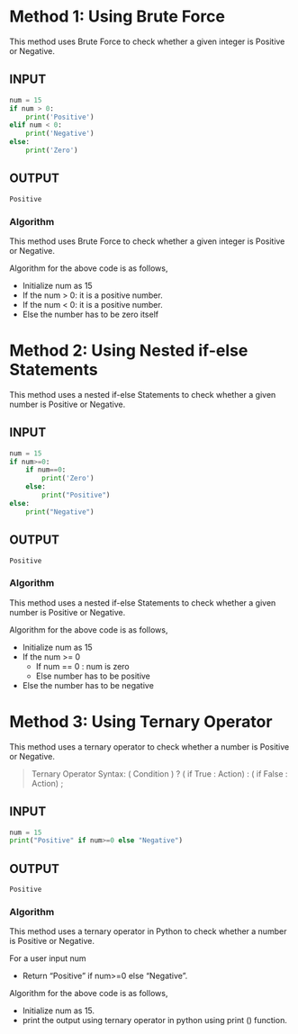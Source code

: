 # Method 1: Using Brute Force

This method uses Brute Force to check whether a given integer is Positive or Negative.

## INPUT
```Python
num = 15
if num > 0:
    print('Positive')
elif num < 0:
    print('Negative')
else:
    print('Zero')
```
## OUTPUT
```
Positive
```

### Algorithm

This method uses Brute Force to check whether a given integer is Positive or Negative.

Algorithm for the above code is as follows,

*   Initialize num as 15
*   If the num > 0: it is a positive number.
*   If the num < 0: it is a positive number.
*   Else the number has to be zero itself

# Method 2: Using Nested if-else Statements

This method uses a nested if-else Statements to check whether a given number is Positive or Negative.

## INPUT
```Python
num = 15
if num>=0:
    if num==0:
        print('Zero')
    else:
        print("Positive")
else:
    print("Negative")
```
## OUTPUT
```
Positive
```

### Algorithm

This method uses a nested if-else Statements to check whether a given number is Positive or Negative.

Algorithm for the above code is as follows,

*   Initialize num as 15
*   If the num >= 0
    *   If num == 0 : num is zero
    *   Else number has to be positive 
*   Else the number has to be negative

# Method 3: Using Ternary Operator

This method uses a ternary operator to check whether a number is Positive or Negative.

> Ternary Operator Syntax: 
> ( Condition ) ? ( if True : Action) : ( if False : Action) ;

## INPUT
```Python
num = 15
print("Positive" if num>=0 else "Negative")
```
## OUTPUT
```
Positive
```

### Algorithm

This method uses a ternary operator in Python to check whether a number is Positive or Negative.

For a user input num

*   Return “Positive” if num>=0 else “Negative”.

Algorithm for the above code is as follows,

*   Initialize num as 15.
*   print the output using ternary operator in python using print () function.